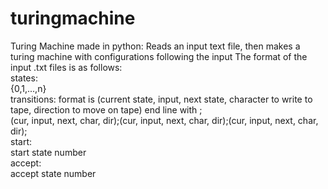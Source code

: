 # turingmachine
Turing Machine made in python:
  Reads an input text file, then makes a turing machine with configurations following the input
  The format of the input .txt files is as follows:<br />
  states:  <br />
  {0,1,...,n}  <br />
  transitions: format is (current state, input, next state, character to write to tape, direction to move on tape) end line with ;<br /> 
  (cur, input, next, char, dir);(cur, input, next, char, dir);(cur, input, next, char, dir);<br />
  start:  <br />
  start state number <br />
  accept:   <br />
  accept state number <br />
